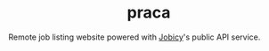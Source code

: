 <div align="center">
    <h1>
        praca
    </h1>
</div>

Remote job listing website powered with [Jobicy](https://jobicy.com)'s public API service.
